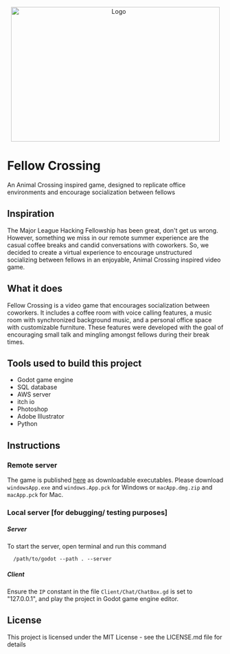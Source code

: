 <p align="center"> <img src="https://imgur.com/d4drRso.png" align="center" alt="Logo" width="486" height="313"></p>

# Fellow Crossing
An Animal Crossing inspired game, designed to replicate office environments and encourage socialization between fellows


## Inspiration
The Major League Hacking Fellowship has been great, don't get us wrong. However, something we miss in our remote summer experience are the casual coffee breaks and candid conversations with coworkers. So, we decided to create a virtual experience to encourage unstructured socializing between fellows in an enjoyable, Animal Crossing inspired video game.  


## What it does
Fellow Crossing is a video game that encourages socialization between coworkers. It includes a coffee room with voice calling features, a music room with synchronized background music, and a personal office space with customizable furniture. These features were developed with the goal of encouraging small talk and mingling amongst fellows during their break times. 


## Tools used to build this project
 - Godot game engine
 - SQL database
 - AWS server
 - itch io
 - Photoshop
 - Adobe Illustrator
 - Python 


## Instructions

### Remote server
The game is published [here](https://stellaw1.itch.io/fellow-crossing) as downloadable executables. Please download `windowsApp.exe` and `windows.App.pck` for Windows or `macApp.dmg.zip` and `macApp.pck` for Mac. 


### Local server [for debugging/ testing purposes]
##### Server
To start the server, open terminal and run this command

```
  /path/to/godot --path . --server
```

##### Client
Ensure the `IP` constant in the file `Client/Chat/ChatBox.gd` is set to "127.0.0.1", and play the project in Godot game engine editor.


## License

This project is licensed under the MIT License - see the LICENSE.md file for details

